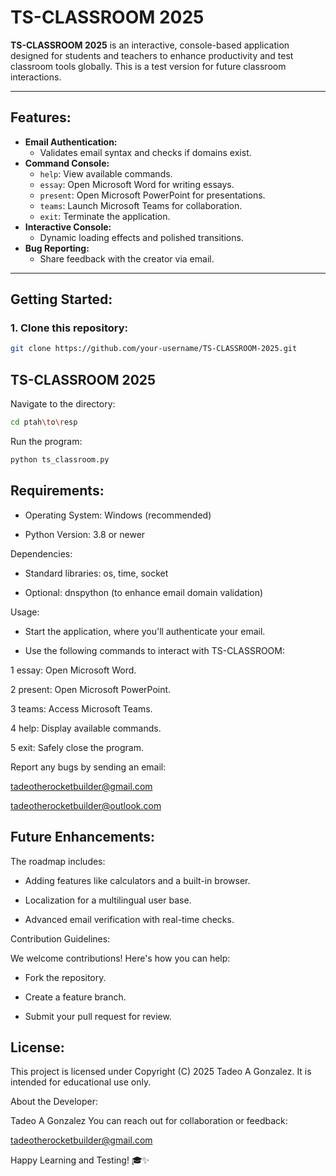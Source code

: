 # TS-CLASSROOM 2025

**TS-CLASSROOM 2025** is an interactive, console-based application designed for students and teachers to enhance productivity and test classroom tools globally. This is a test version for future classroom interactions.

---

## Features:

- **Email Authentication:**
  - Validates email syntax and checks if domains exist.
- **Command Console:**
  - `help`: View available commands.
  - `essay`: Open Microsoft Word for writing essays.
  - `present`: Open Microsoft PowerPoint for presentations.
  - `teams`: Launch Microsoft Teams for collaboration.
  - `exit`: Terminate the application.
- **Interactive Console:**
  - Dynamic loading effects and polished transitions.
- **Bug Reporting:**
  - Share feedback with the creator via email.

---

## Getting Started:

### 1. Clone this repository:

```bash
git clone https://github.com/your-username/TS-CLASSROOM-2025.git
```

## TS-CLASSROOM 2025

Navigate to the directory:

```bash
cd ptah\to\resp
```

Run the program:

```bash
python ts_classroom.py
```

## Requirements:

- Operating System: Windows (recommended)

- Python Version: 3.8 or newer

Dependencies:

- Standard libraries: os, time, socket

- Optional: dnspython (to enhance email domain validation)

Usage:

- Start the application, where you'll authenticate your email.

- Use the following commands to interact with TS-CLASSROOM:

1 essay: Open Microsoft Word.

2 present: Open Microsoft PowerPoint.

3 teams: Access Microsoft Teams.

4 help: Display available commands.

5 exit: Safely close the program.

Report any bugs by sending an email:

[tadeotherocketbuilder@gmail.com](tadeotherocketbuilder@gmail.com)

[tadeotherocketbuilder@outlook.com](tadeotherocketbuilder@outlook.com)

## Future Enhancements:

The roadmap includes:

- Adding features like calculators and a built-in browser.

- Localization for a multilingual user base.

- Advanced email verification with real-time checks.

Contribution Guidelines:

We welcome contributions! Here's how you can help:

- Fork the repository.

- Create a feature branch.

- Submit your pull request for review.

## License:

This project is licensed under Copyright (C) 2025 Tadeo A Gonzalez. It is intended for educational use only.

About the Developer:

Tadeo A Gonzalez You can reach out for collaboration or feedback:

[tadeotherocketbuilder@gmail.com](tadeotherocketbuilder@gmail.com)

Happy Learning and Testing! 🎓✨
